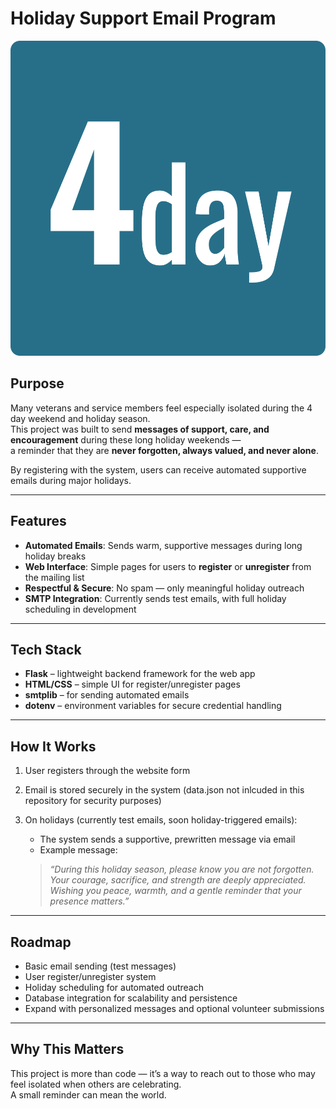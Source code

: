# Holiday Support Email Program

<p align="center">
  <img src="logo.png" alt="4day" />
</p>

## Purpose
Many veterans and service members feel especially isolated during the 4 day weekend and holiday season.  
This project was built to send **messages of support, care, and encouragement** during these long holiday weekends —  
a reminder that they are **never forgotten, always valued, and never alone**.  

By registering with the system, users can receive automated supportive emails during major holidays.  

---

## Features
- **Automated Emails**: Sends warm, supportive messages during long holiday breaks  
- **Web Interface**: Simple pages for users to **register** or **unregister** from the mailing list  
- **Respectful & Secure**: No spam — only meaningful holiday outreach  
- **SMTP Integration**: Currently sends test emails, with full holiday scheduling in development  

---

## Tech Stack
- **Flask** – lightweight backend framework for the web app  
- **HTML/CSS** – simple UI for register/unregister pages  
- **smtplib** – for sending automated emails  
- **dotenv** – environment variables for secure credential handling  

---

## How It Works
1. User registers through the website form  
2. Email is stored securely in the system (data.json not inlcuded in this repository for security purposes)
3. On holidays (currently test emails, soon holiday-triggered emails):  
   - The system sends a supportive, prewritten message via email  
   - Example message:  

   > *“During this holiday season, please know you are not forgotten.  
   > Your courage, sacrifice, and strength are deeply appreciated.  
   > Wishing you peace, warmth, and a gentle reminder that your presence matters.”*  

---

## Roadmap
- Basic email sending (test messages)  
- User register/unregister system  
- Holiday scheduling for automated outreach  
- Database integration for scalability and persistence  
- Expand with personalized messages and optional volunteer submissions  

---

## Why This Matters
This project is more than code — it’s a way to reach out to those who may feel isolated when others are celebrating.  
A small reminder can mean the world.  